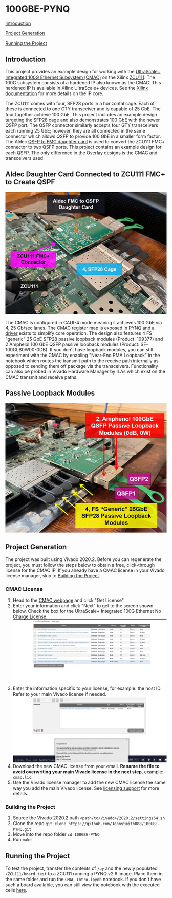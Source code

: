 # 100GBE-PYNQ
[Introduction](https://github.com/JennySmith888/100GBE-PYNQ#introduction)

[Project Generation](https://github.com/JennySmith888/100GBE-PYNQ#project-generation)

[Running the Project](https://github.com/JennySmith888/100GBE-PYNQ#running-the-project)

## Introduction
This project provides an example design for working with the [UltraScale+ Integrated 100G Ethernet Subsystem (CMAC)](https://www.xilinx.com/products/intellectual-property/cmac_usplus.html) on the Xilinx [ZCU111](https://www.xilinx.com/support/documentation/boards_and_kits/zcu111/ug1271-zcu111-eval-bd.pdf). The 100G subsystem consists of a hardened IP also known as the CMAC. This hardened IP is available in Xilinx UltraScale+ devices. See the [Xilinx documentation](https://www.xilinx.com/products/intellectual-property/cmac_usplus.html) for more details on the IP core. 



The ZCU111 comes with four, SFP28 ports in a horizontal cage. Each of these is connected to one GTY transceiver and is capable of 25 GbE. The four together achieve 100 GbE. This project includes an example design targeting the SFP28 cage and also demonstrates 100 GbE with the newer QSFP port. The QSFP connector similarly accepts four GTY transceivers each running 25 GbE; however, they are all connected in the same connector which allows QSFP to provide 100 GbE in a smaller form factor. The Aldec [QSFP to FMC daughter card](https://www.aldec.com/en/products/emulation/daughter_cards/fmc_daughter/fmc_qsfp) is used to convert the ZCU111 FMC+ connector to two QSFP ports. This project contains an example design for each QSFP. The only difference in the Overlay designs is the CMAC and transceivers used.
## Aldec Daughter Card Connected to ZCU111 FMC+ to Create QSPF
![Alt text](./py/images/CMAC_Aldec_Setup_1.png?raw=true "Aldec Card Plugged into ZCU111 FMC+ Connector")

The CMAC is configured in CAUI-4 mode meaning it achieves 100 GbE via 4, 25 Gb/sec lanes. The CMAC register map is exposed in PYNQ and a [driver](https://github.com/JennySmith888/100GBE-PYNQ/blob/main/py/cmac.py) exists to simplify core operation. The design also features 4 FS "generic" 25 GbE SFP28 passive loopback modules (Product: 109377) and 2 Amphelol 100 GbE QSFP passive loopback modules (Product: SF-100GLB0W00-0DB). If you don't have loopback modules, you can still experiment with the CMAC by enabling "Near-End PMA Loopback" in the notebook which routes the transmit path to the receive path internally as opposed to sending them off package via the transceivers. Functionality can also be probed in Vivado Hardware Manager by ILAs which exist on the CMAC transmit and receive paths.

## Passive Loopback Modules
![Alt text](./py/images/CMAC_Aldec_Setup_2.png?raw=true "Aldec Card Plugged into ZCU111 FMC+ Connector")

## Project Generation
The project was built using Vivado 2020.2. Before you can regenerate the project, you must follow the steps below to obtain a free, click-through license for the CMAC IP. If you already have a CMAC license in your Vivado license manager, skip to [Building the Project](https://github.com/JennySmith888/100GBE-PYNQ#building-the-project).

### CMAC License
1. Head to the [CMAC webpage](https://www.xilinx.com/products/intellectual-property/cmac_usplus.html) and click "Get License".
2. Enter your information and click "Next" to get to the screen shown below. Check the box for the UltraScale+ Integrated 100G Ethernet No Charge License. ![Alt text](./py/images/cmac_license1.png?raw=true "Aldec Card Plugged into ZCU111 FMC+ Connector")
3. Enter the information specific to your license, for example: the host ID. Refer to your main Vivado license if needed. ![Alt text](./py/images/cmac_license2.png?raw=true "Aldec Card Plugged into ZCU111 FMC+ Connector")
4. Download the new CMAC license from your email. **Rename the file to avoid overwriting your main Vivado license in the next step**, example: `cmac.lic`.
5. Use the Vivado license manager to add the new CMAC license the same way you add the main Vivado license. See [licensing support](https://www.xilinx.com/support/documentation-navigation/design-hubs/dh0013-vivado-installation-and-licensing-hub.html) for more details.

### Building the Project



1. Source the Vivado 2020.2 path `<path/to/Vivado>/2020.2/settings64.sh`
2. Clone the repo `git clone https://github.com/JennySmith888/100GBE-PYNQ.git`
3. Move into the repo folder `cd 100GBE-PYNQ`
4. Run `make`

## Running the Project
To test the project, transfer the contents of `/py` and the newly populated `/ZCU111/board_test` to a ZCU111 running a PYNQ v2.6 image. Place them in the same folder and run the `CMAC_Intro.ipynb` notebook. If you don't have such a board available, you can still view the notebook with the executed cells [here](https://github.com/JennySmith888/100GBE-PYNQ/blob/main/py/CMAC_Intro.ipynb).

